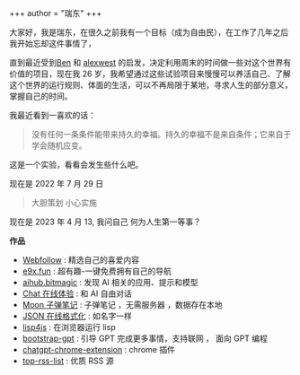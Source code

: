 +++
author = "瑞东"
+++

大家好，我是瑞东，在很久之前我有一个目标（成为自由民），在工作了几年之后我开始忘却这件事情了，

直到最近受到[Ben](https://tinyprojects.dev/) 和 [alexwest](https://www.alexwest.co/) 的启发，决定利用周末的时间做一些对这个世界有价值的项目，现在我 26 岁，我希望通过这些试验项目来慢慢可以养活自己、了解这个世界的运行规则、体面的生活，可以不再局限于某地，寻求人生的部分意义， 掌握自己的时间。

我最近看到一喜欢的话：

> 没有任何一条条件能带来持久的幸福。持久的幸福不是来自条件；它来自于学会随机应变。

这是一个实验，看看会发生些什么吧。

现在是 2022 年 7 月 29 日

> 大胆策划 小心实施

现在是 2023 年 4 月 13, 我问自己 何为人生第一等事？

**作品**

- [Webfollow](https://webfollow.cc) : 精选自己的喜爱内容
- [e9x.fun](https://e9x.fun) : 超有趣-一键免费拥有自己的导航
- [aihub.bitmagic](https://aihub.bitmagic.space/) : 发现 AI 相关的应用、提示和模型
- [Chat 在线体验](https://chat.weekendproject.online) : 和 AI 自由对话
- [Moon 子弹笔记](/journal.html) : 子弹笔记 ，无需服务器 ，数据存在本地
- [JSON 在线格式化](/json.html) : 如名字一样
- [lisp4js](/lisp4js.html) : 在浏览器运行 lisp
- [bootstrap-gpt](https://github.com/weekend-project-space/bootstrap-gpt) : 引导 GPT 完成更多事情，支持联网 ， 面向 GPT 编程
- [chatgpt-chrome-extension](https://github.com/weekend-project-space/chatgpt-chrome-extension) : chrome 插件
- [top-rss-list](https://github.com/weekend-project-space/top-rss-list) : 优质 RSS 源
